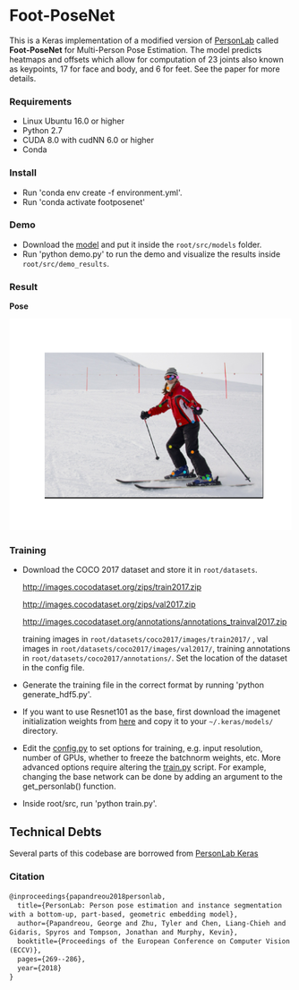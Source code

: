 # Foot-PoseNet

This is a Keras implementation of a modified version of [PersonLab](https://arxiv.org/abs/1803.08225) called **Foot-PoseNet** for Multi-Person Pose Estimation.
The model predicts heatmaps and offsets which allow for computation of 23 joints also known as keypoints, 17 for face and body, and 6 for feet. See the paper for more details.


### Requirements

* Linux Ubuntu 16.0 or higher
* Python 2.7
* CUDA 8.0 with cudNN 6.0 or higher
* Conda

### Install

* Run 'conda env create -f environment.yml'.
* Run 'conda activate footposenet'

### Demo

* Download the [model](https://drive.google.com/file/d/1viDeWyRVNwAV6uEw4OcRYrssiSIqSR_a/view?usp=sharing) and put it inside the `root/src/models` folder.
* Run 'python demo.py' to run the demo and visualize the results inside `root/src/demo_results`.

### Result

**Pose**

![pose](https://github.com/BrunoMelicio/FootPoseNet/blob/main/src/demo_results/keypoints_test.png)


### Training

* Download the COCO 2017 dataset and store it in `root/datasets`.

  http://images.cocodataset.org/zips/train2017.zip

  http://images.cocodataset.org/zips/val2017.zip

  http://images.cocodataset.org/annotations/annotations_trainval2017.zip

  training images in `root/datasets/coco2017/images/train2017/` , val images in `root/datasets/coco2017/images/val2017/`, training annotations in `root/datasets/coco2017/annotations/`. Set the location of the dataset in the config file.

* Generate the training file in the correct format by running 'python generate_hdf5.py'.

* If you want to use Resnet101 as the base, first download the imagenet initialization weights from [here](https://drive.google.com/open?id=1ulygah5BTWjhSGGpN20-eYV5NAozdE8Z) and copy it to your `~/.keras/models/` directory.

* Edit the [config.py](config.py) to set options for training, e.g. input resolution, number of GPUs, whether to freeze the batchnorm weights, etc. More advanced options require altering the [train.py](train.py) script. For example, changing the base network can be done by adding an argument to the get_personlab() function.

* Inside root/src, run 'python train.py'.

## Technical Debts
Several parts of this codebase are borrowed from [PersonLab Keras](https://github.com/octiapp/KerasPersonLab)

### Citation

```
@inproceedings{papandreou2018personlab,
  title={PersonLab: Person pose estimation and instance segmentation with a bottom-up, part-based, geometric embedding model},
  author={Papandreou, George and Zhu, Tyler and Chen, Liang-Chieh and Gidaris, Spyros and Tompson, Jonathan and Murphy, Kevin},
  booktitle={Proceedings of the European Conference on Computer Vision (ECCV)},
  pages={269--286},
  year={2018}
}
```
